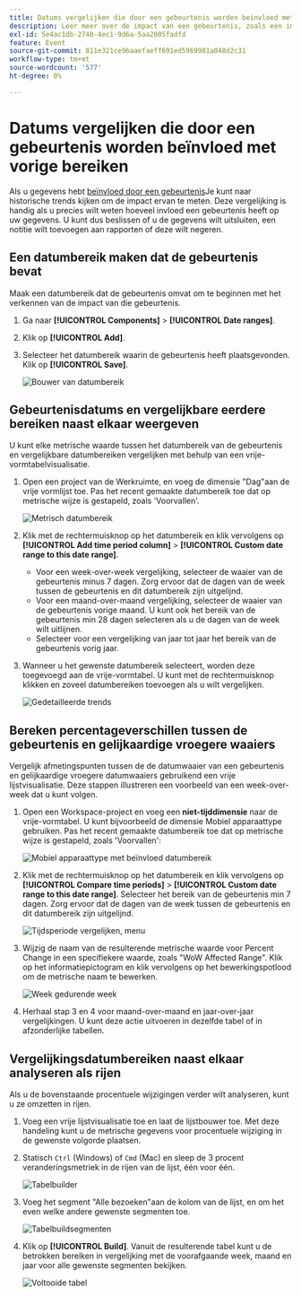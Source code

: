 ```yaml
---
title: Datums vergelijken die door een gebeurtenis worden beïnvloed met vorige bereiken
description: Leer meer over de impact van een gebeurtenis, zoals een implementatieprobleem of een stroomstoring, door deze te vergelijken met eerdere trends.
exl-id: 5e4ac1db-2740-4ec1-9d6a-5aa2005fadfd
feature: Event
source-git-commit: 811e321ce96aaefaeff691ed5969981a048d2c31
workflow-type: tm+mt
source-wordcount: '577'
ht-degree: 0%

---
```


# Datums vergelijken die door een gebeurtenis worden beïnvloed met vorige bereiken

Als u gegevens hebt [beïnvloed door een gebeurtenis](overview.md)Je kunt naar historische trends kijken om de impact ervan te meten. Deze vergelijking is handig als u precies wilt weten hoeveel invloed een gebeurtenis heeft op uw gegevens. U kunt dus beslissen of u de gegevens wilt uitsluiten, een notitie wilt toevoegen aan rapporten of deze wilt negeren.

## Een datumbereik maken dat de gebeurtenis bevat

Maak een datumbereik dat de gebeurtenis omvat om te beginnen met het verkennen van de impact van die gebeurtenis.

1. Ga naar **[!UICONTROL Components]** > **[!UICONTROL Date ranges]**.
2. Klik op **[!UICONTROL Add]**.
3. Selecteer het datumbereik waarin de gebeurtenis heeft plaatsgevonden. Klik op **[!UICONTROL Save]**.

   ![Bouwer van datumbereik](assets/date_range_builder.png)

## Gebeurtenisdatums en vergelijkbare eerdere bereiken naast elkaar weergeven

U kunt elke metrische waarde tussen het datumbereik van de gebeurtenis en vergelijkbare datumbereiken vergelijken met behulp van een vrije-vormtabelvisualisatie.

1. Open een project van de Werkruimte, en voeg de dimensie &quot;Dag&quot;aan de vrije vormlijst toe. Pas het recent gemaakte datumbereik toe dat op metrische wijze is gestapeld, zoals &#39;Voorvallen&#39;.

   ![Metrisch datumbereik](assets/date_range_metric.png)

2. Klik met de rechtermuisknop op het datumbereik en klik vervolgens op **[!UICONTROL Add time period column]** > **[!UICONTROL Custom date range to this date range]**.
   * Voor een week-over-week vergelijking, selecteer de waaier van de gebeurtenis minus 7 dagen. Zorg ervoor dat de dagen van de week tussen de gebeurtenis en dit datumbereik zijn uitgelijnd.
   * Voor een maand-over-maand vergelijking, selecteer de waaier van de gebeurtenis vorige maand. U kunt ook het bereik van de gebeurtenis min 28 dagen selecteren als u de dagen van de week wilt uitlijnen.
   * Selecteer voor een vergelijking van jaar tot jaar het bereik van de gebeurtenis vorig jaar.
3. Wanneer u het gewenste datumbereik selecteert, worden deze toegevoegd aan de vrije-vormtabel. U kunt met de rechtermuisknop klikken en zoveel datumbereiken toevoegen als u wilt vergelijken.

   ![Gedetailleerde trends](assets/date_aligned_trends.png)

## Bereken percentageverschillen tussen de gebeurtenis en gelijkaardige vroegere waaiers

Vergelijk afmetingspunten tussen de de datumwaaier van een gebeurtenis en gelijkaardige vroegere datumwaaiers gebruikend een vrije lijstvisualisatie. Deze stappen illustreren een voorbeeld van een week-over-week dat u kunt volgen.

1. Open een Workspace-project en voeg een **niet-tijddimensie** naar de vrije-vormtabel. U kunt bijvoorbeeld de dimensie Mobiel apparaattype gebruiken. Pas het recent gemaakte datumbereik toe dat op metrische wijze is gestapeld, zoals &#39;Voorvallen&#39;:

   ![Mobiel apparaattype met beïnvloed datumbereik](assets/mobile_device_type.png)

2. Klik met de rechtermuisknop op het datumbereik en klik vervolgens op **[!UICONTROL Compare time periods]** > **[!UICONTROL Custom date range to this date range]**. Selecteer het bereik van de gebeurtenis min 7 dagen. Zorg ervoor dat de dagen van de week tussen de gebeurtenis en dit datumbereik zijn uitgelijnd.

   ![Tijdsperiode vergelijken, menu](assets/compare_time_custom.png)

3. Wijzig de naam van de resulterende metrische waarde voor Percent Change in een specifiekere waarde, zoals &quot;WoW Affected Range&quot;. Klik op het informatiepictogram en klik vervolgens op het bewerkingspotlood om de metrische naam te bewerken.

   ![Week gedurende week](assets/wow_affected_range.png)

4. Herhaal stap 3 en 4 voor maand-over-maand en jaar-over-jaar vergelijkingen. U kunt deze actie uitvoeren in dezelfde tabel of in afzonderlijke tabellen.

## Vergelijkingsdatumbereiken naast elkaar analyseren als rijen

Als u de bovenstaande procentuele wijzigingen verder wilt analyseren, kunt u ze omzetten in rijen.

1. Voeg een vrije lijstvisualisatie toe en laat de lijstbouwer toe. Met deze handeling kunt u de metrische gegevens voor procentuele wijziging in de gewenste volgorde plaatsen.
2. Statisch `Ctrl` (Windows) of `Cmd` (Mac) en sleep de 3 procent veranderingsmetriek in de rijen van de lijst, één voor één.

   ![Tabelbuilder](assets/table_builder.png)

3. Voeg het segment &quot;Alle bezoeken&quot;aan de kolom van de lijst, en om het even welke andere gewenste segmenten toe.

   ![Tabelbuildsegmenten](assets/table_builder_segments.png)

4. Klik op **[!UICONTROL Build]**. Vanuit de resulterende tabel kunt u de betrokken bereiken in vergelijking met de voorafgaande week, maand en jaar voor alle gewenste segmenten bekijken.

   ![Voltooide tabel](assets/table_builder_finished.png)
